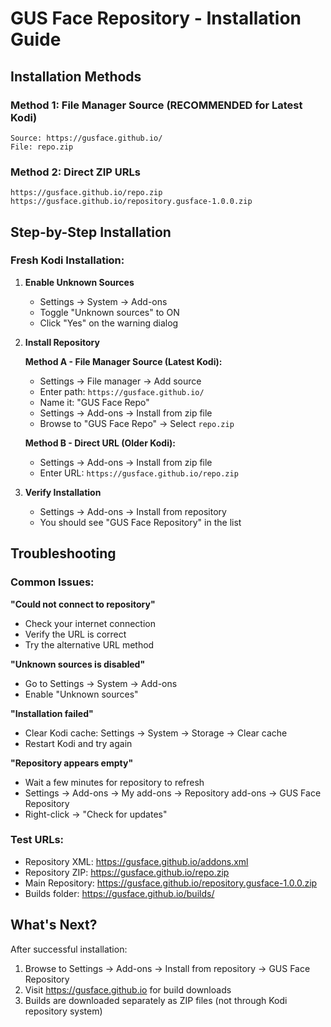 # GUS Face Repository - Installation Guide

## Installation Methods

### Method 1: File Manager Source (RECOMMENDED for Latest Kodi)
```
Source: https://gusface.github.io/
File: repo.zip
```

### Method 2: Direct ZIP URLs
```
https://gusface.github.io/repo.zip
https://gusface.github.io/repository.gusface-1.0.0.zip
```

## Step-by-Step Installation

### Fresh Kodi Installation:

1. **Enable Unknown Sources**
   - Settings → System → Add-ons
   - Toggle "Unknown sources" to ON
   - Click "Yes" on the warning dialog

2. **Install Repository**
   
   **Method A - File Manager Source (Latest Kodi):**
   - Settings → File manager → Add source
   - Enter path: `https://gusface.github.io/`
   - Name it: "GUS Face Repo"
   - Settings → Add-ons → Install from zip file
   - Browse to "GUS Face Repo" → Select `repo.zip`
   
   **Method B - Direct URL (Older Kodi):**
   - Settings → Add-ons → Install from zip file
   - Enter URL: `https://gusface.github.io/repo.zip`

3. **Verify Installation**
   - Settings → Add-ons → Install from repository
   - You should see "GUS Face Repository" in the list

## Troubleshooting

### Common Issues:

**"Could not connect to repository"**
- Check your internet connection
- Verify the URL is correct
- Try the alternative URL method

**"Unknown sources is disabled"**
- Go to Settings → System → Add-ons
- Enable "Unknown sources"

**"Installation failed"**  
- Clear Kodi cache: Settings → System → Storage → Clear cache
- Restart Kodi and try again

**"Repository appears empty"**
- Wait a few minutes for repository to refresh
- Settings → Add-ons → My add-ons → Repository add-ons → GUS Face Repository
- Right-click → "Check for updates"

### Test URLs:
- Repository XML: https://gusface.github.io/addons.xml
- Repository ZIP: https://gusface.github.io/repo.zip
- Main Repository: https://gusface.github.io/repository.gusface-1.0.0.zip
- Builds folder: https://gusface.github.io/builds/

## What's Next?

After successful installation:
1. Browse to Settings → Add-ons → Install from repository → GUS Face Repository
2. Visit https://gusface.github.io for build downloads
3. Builds are downloaded separately as ZIP files (not through Kodi repository system)